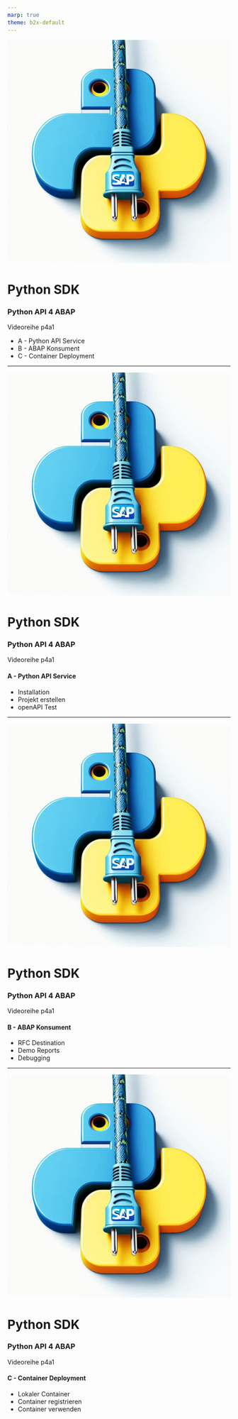 ```yaml
---
marp: true
theme: b2x-default
---
```

![bg left h:5in](res/pyapi4sap.jpeg)

# Python SDK 
### Python API 4 ABAP 
Videoreihe p4a1

- A - Python API Service
- B - ABAP Konsument
- C - Container Deployment

---
![bg left h:5in](res/pyapi4sap.jpeg)

# Python SDK 
### Python API 4 ABAP 
Videoreihe p4a1

#### A - Python API Service
- Installation
- Projekt erstellen
- openAPI Test

---
![bg left h:5in](res/pyapi4sap.jpeg)

# Python SDK 
### Python API 4 ABAP 
Videoreihe p4a1

#### B - ABAP Konsument
- RFC Destination
- Demo Reports
- Debugging

---
![bg left h:5in](res/pyapi4sap.jpeg)

# Python SDK 
### Python API 4 ABAP 
Videoreihe p4a1

#### C - Container Deployment
- Lokaler Container
- Container registrieren
- Container verwenden

